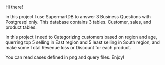 Hi there!

in this project I use SupermartDB to answer 3 Business Questions with Postgresql only.
This database contains 3 tables. Customer, sales, and product tables.

In this project i need to Categorizing customers based on region and age, querring top 5 selling in East region and 5 least selling in South region, and make some Total Revenue loss or Discount for each product.

You can read cases defined in png and query files. Enjoy!
